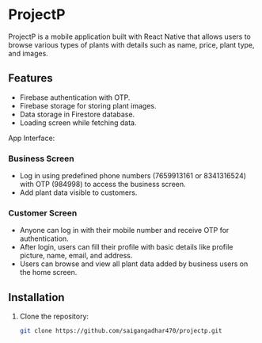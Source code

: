 # ProjectP

ProjectP is a mobile application built with React Native that allows users to browse various types of plants with details such as name, price, plant type, and images.

## Features

- Firebase authentication with OTP.
- Firebase storage for storing plant images.
- Data storage in Firestore database.
- Loading screen while fetching data.

App Interface:

### Business Screen

- Log in using predefined phone numbers (7659913161 or 8341316524) with OTP (984998) to access the business screen.
- Add plant data visible to customers.

### Customer Screen

- Anyone can log in with their mobile number and receive OTP for authentication.
- After login, users can fill their profile with basic details like profile picture, name, email, and address.
- Users can browse and view all plant data added by business users on the home screen.

## Installation

1. Clone the repository:

   ```bash
   git clone https://github.com/saigangadhar470/projectp.git